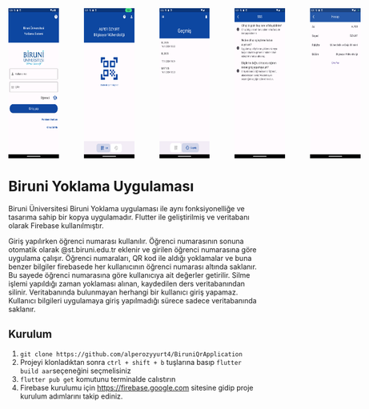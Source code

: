 <div style="display: flex;">
    <img src="./Photos/LoginPage.png" alt="Login Page" style="padding-right: 50px; width: 20%; height: 300px;">
    <img src="./Photos/HomePage.png" alt="Home Page" style="padding-right: 50px; width: 20%; height: 300px;">
    <img src="./Photos/HistoryPage.png" alt="History Page" style="padding-right: 50px; width: 20%; height: 300px;">
    <img src="./Photos/HelpPage.png" alt="Help Page" style="padding-right: 50px; width: 20%; height: 300px;">
    <img src="./Photos/AccountPage.png" alt="Account Page" style="padding-right: 50px; width: 20%; height: 300px;">
    <img src="./Photos/Delete.png" alt="Delete" style="padding-right: 50px; width: 20%; height: 300px;">
    <img src="./Photos/Logout.png" alt="Logout" style="width: 20%; height: 300px;">
</div>

<h1>
    Biruni Yoklama Uygulaması
    
</h1>

<p>
    Biruni Üniversitesi Biruni Yoklama uygulaması ile aynı fonksiyonelliğe ve tasarıma sahip bir kopya uygulamadır. Flutter ile geliştirilmiş ve veritabanı olarak Firebase kullanılmıştır.
</p>



<p>
    Giriş yapılırken öğrenci numarası kullanılır. Öğrenci numarasının sonuna otomatik olarak @st.biruni.edu.tr eklenir ve girilen öğrenci numarasına göre uygulama çalışır. Öğrenci numaraları, QR kod ile aldığı yoklamalar ve buna benzer bilgiler firebasede her kullanıcının öğrenci numarası altında saklanır. Bu sayede öğrenci numarasına göre kullanıcıya ait değerler getirilir. Silme işlemi yapıldığı zaman yoklaması alınan, kaydedilen ders veritabanından silinir. Veritabanında bulunmayan herhangi bir kullanıcı giriş yapamaz. Kullanıcı bilgileri uygulamaya giriş yapılmadığı sürece sadece veritabanında saklanır.
   </ p>

 ## Kurulum

1. `git clone https://github.com/alperozyyurt4/BiruniQrApplication`
2. Projeyi klonladıktan sonra `ctrl + shift + b` tuşlarına basıp `flutter build aar`seçeneğini seçmelisiniz
3. `flutter pub get` komutunu terminalde calıstırın
4. Firebase kurulumu için https://firebase.google.com sitesine gidip proje kurulum adımlarını takip ediniz.
